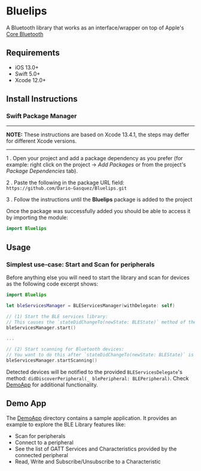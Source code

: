 # Bluelips
A Bluetooth library that works as an interface/wrapper on top of Apple's [Core Bluetooth](https://developer.apple.com/documentation/corebluetooth)

## Requirements
- iOS 13.0+
- Swift 5.0+
- Xcode 12.0+

## Install Instructions

### Swift Package Manager

---

**NOTE:**
These instructions are based on Xcode 13.4.1, the steps may deffer for different Xcode versions.

---

1 . Open your project and add a package dependency as you prefer (for example: right click on the project -> *Add Packages* or from the project's *Package Dependencies* tab).

2 . Paste the following in the package URL field:  
`https://github.com/Dario-Gasquez/Bluelips.git`

3 . Follow the instructions until the **Bluelips** package is added to the project  

Once the package was successfully added you should be able to access it by importing the module:
```swift
import Bluelips
```

## Usage

### Simplest use-case: Start and Scan for peripherals
Before anything else you will need to start the library and scan for devices as the following code excerpt shows:
```Swift
import Bluelips

let bleServicesManager = BLEServicesManager(withDelegate: self)

// (1) Start the BLE services library: 
// This causes the `stateDidChangeTo(newState: BLEState)` method of the `BLEServicesDelegate` to be called
bleServicesManager.start()

...

// (2) Start scanning for Bluetooth devices:
// You want to do this after `stateDidChangeTo(newState: BLEState)` is called, and you have verified the state is valid for scanning (for example `.poweredOn`). 
bleServicesManager.startScanning()
```
Detected devices will be notified to the provided `BLEServicesDelegate`'s method: `didDiscoverPeripheral(_ blePeripheral: BLEPeripheral)`. 
Check [DemoApp](./DemoApp)  for additional functionality.


## Demo App
The [DemoApp](./DemoApp) directory contains a sample application. It provides an example to explore the BLE Library features like:
- Scan for peripherals
- Connect to a peripheral
- See the list of GATT Services and Characteristics provided by the connected peripheral
- Read, Write and Subscribe/Unsubscribe to a Characteristic
